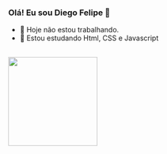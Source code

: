 ### Olá! Eu sou Diego Felipe 👋

<!--
**diegof856/diegof856** is a ✨ _special_ ✨ repository because its `README.md` (this file) appears on your GitHub profile.-->


- 🔭 Hoje não estou trabalhando.
- 🌱 Estou estudando Html, CSS e Javascript
  
 ##
<div>
<a href="//github.com/diegof856">
<img height="180em" src="https://github-readme-stats.vercel.app/api?username=diegof856&show_icons=true&theme=tokyonight"/>


</div>

